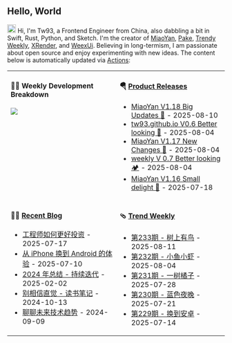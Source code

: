 ## Hello, World

<img src='https://x.tw93.fun/images/hi.gif' alt='Hi' width="20"/> Hi, I'm Tw93, a Frontend Engineer from China, also dabbling a bit in Swift, Rust, Python, and Sketch. I'm the creator of [MiaoYan](https://miaoyan.app/), [Pake](https://github.com/tw93/pake), [Trendy Weekly](https://weekly.tw93.fun/), [XRender](https://xrender.fun/), and [WeexUi](https://apache.github.io/incubator-weex-ui/). Believing in long-termism, I am passionate about open source and enjoy experimenting with new ideas. The content below is automatically updated via <a href="https://github.com/tw93/tw93/actions" target="_blank">Actions</a>:

<table width="960px">
<tr>
<td valign="top" width="50%">

#### 🏊‍♂️ Weekly Development Breakdown

<picture>
  <source media="(prefers-color-scheme: dark)" srcset="https://x.tw93.fun/images/wakatime_weekly_language_stats_black.svg">
  <source media="(prefers-color-scheme: light)" srcset="https://x.tw93.fun/images/wakatime_weekly_language_stats.svg">
  <img src="https://x.tw93.fun/images/wakatime_weekly_language_stats.svg">
</picture>

</td>
<td valign="top" width="50%">

#### 🪂 <a href="https://github.com/tw93/tw93/blob/master/releases.md" target="_blank">Product Releases</a>

<!-- recent_releases starts -->
* <a href='https://github.com/tw93/MiaoYan/releases/tag/V1.18.0' target='_blank'>MiaoYan V1.18  Big Updates 🎉</a> - 2025-08-10
* <a href='https://github.com/tw93/tw93.github.io/releases/tag/V0.6.0' target='_blank'>tw93.github.io V0.6 Better looking 🍓</a> - 2025-08-04
* <a href='https://github.com/tw93/MiaoYan/releases/tag/V1.17.0' target='_blank'>MiaoYan V1.17 New Changes 🎉</a> - 2025-08-04
* <a href='https://github.com/tw93/weekly/releases/tag/V0.7.0' target='_blank'>weekly V 0.7 Better looking 🏕️</a> - 2025-08-04
* <a href='https://github.com/tw93/MiaoYan/releases/tag/V1.16.0' target='_blank'>MiaoYan V1.16 Small delight 🎉</a> - 2025-07-18
<!-- recent_releases ends -->

</td>
</tr>
<tr>
<td valign="top" width="50%">

#### 🤾‍♂️ <a href="https://tw93.fun" target="_blank">Recent Blog</a>

<!-- blog starts -->
* <a href='https://tw93.fun/2025-07-17/money.html' target='_blank'>工程师如何更好投资</a> - 2025-07-17
* <a href='https://tw93.fun/2025-07-10/android.html' target='_blank'>从 iPhone 换到 Android 的体验</a> - 2025-07-10
* <a href='https://tw93.fun/2025-02-02/my-2024.html' target='_blank'>2024 年总结 - 持续迭代</a> - 2025-02-02
* <a href='https://tw93.fun/2024-10-13/intuition.html' target='_blank'>别相信直觉 - 读书笔记</a> - 2024-10-13
* <a href='https://tw93.fun/2024-09-09/future.html' target='_blank'>聊聊未来技术趋势</a> - 2024-09-09
<!-- blog ends -->

</td>
<td valign="top" width="50%">

#### 🩴 <a href="https://weekly.tw93.fun" target="_blank">Trend Weekly</a>

<!-- weekly starts -->

* <a href='https://weekly.tw93.fun/posts/233-%E6%A0%91%E4%B8%8A%E6%9C%89%E9%B8%9F/' target='_blank'>第233期 - 树上有鸟</a> - 2025-08-11
* <a href='https://weekly.tw93.fun/posts/232-%E5%B0%8F%E9%B1%BC%E5%B0%8F%E8%99%BE/' target='_blank'>第232期 - 小鱼小虾</a> - 2025-08-04
* <a href='https://weekly.tw93.fun/posts/231-%E4%B8%80%E6%A0%91%E6%A9%98%E5%AD%90/' target='_blank'>第231期 - 一树橘子</a> - 2025-07-28
* <a href='https://weekly.tw93.fun/posts/230-%E8%93%9D%E8%89%B2%E5%A4%9C%E6%99%9A/' target='_blank'>第230期 - 蓝色夜晚</a> - 2025-07-21
* <a href='https://weekly.tw93.fun/posts/229-%E6%8D%A2%E5%88%B0%E5%AE%89%E5%8D%93/' target='_blank'>第229期 - 换到安卓</a> - 2025-07-14
<!-- weekly ends -->

</td>
</tr>

</table>
